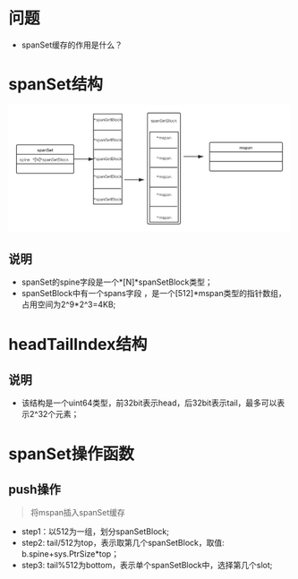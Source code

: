 # 问题
- spanSet缓存的作用是什么？

# spanSet结构
 ![spanSet](./images/spanSet.png)

## 说明
- spanSet的spine字段是一个*[N]*spanSetBlock类型；
- spanSetBlock中有一个spans字段 ，是一个[512]\*mspan类型的指针数组，占用空间为2^9*2^3=4KB;


# headTailIndex结构
## 说明
- 该结构是一个uint64类型，前32bit表示head，后32bit表示tail，最多可以表示2^32个元素；

# spanSet操作函数
## push操作
> 将mspan插入spanSet缓存  
- step1：以512为一组，划分spanSetBlock;
- step2: tail/512为top，表示取第几个spanSetBlock，取值: b.spine+sys.PtrSize*top；
- step3: tail%512为bottom，表示单个spanSetBlock中，选择第几个slot;


